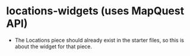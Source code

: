 # locations-widgets \(uses MapQuest API\)

- The Locations piece should already exist in the starter files, so this is about the widget for that piece.
